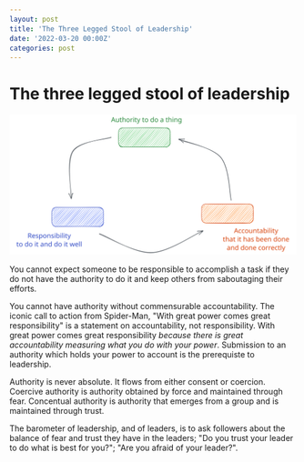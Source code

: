 ```yaml
---
layout: post
title: 'The Three Legged Stool of Leadership'
date: '2022-03-20 00:00Z'
categories: post
---
```


# The three legged stool of leadership

![Figure 1. The three legged stool](../_images/2022-09-27-the-three-legged-stool-of-leadership.svg "Figure 1. The three legged stool")

You cannot expect someone to be responsible to accomplish a task if they do not have the authority to do it and keep others from saboutaging their efforts.

You cannot have authority without commensurable accountability.  The iconic call to action from Spider-Man, "With great power comes great responsibility" is a statement on accountability, not responsibility.  With great power comes great responsibility _because there is great accountability measuring what you do with your power_.  Submission to an authority which holds your power to account is the prerequiste to leadership.

Authority is never absolute.  It flows from either consent or coercion.  Coercive authority is authority obtained by force and maintained through fear.  Concentual authority is authority that emerges from a group and is maintained through trust.

The barometer of leadership, and of leaders, is to ask followers about the balance of fear and trust they have in the leaders; "Do you trust your leader to do what is best for you?"; "Are you afraid of your leader?".
